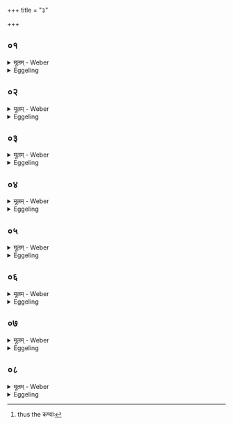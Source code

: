 +++
title = "३"

+++

##  ०१
<details><summary>मूलम् - Weber</summary>

अ᳘थ स्तो᳘मभागा उ᳘पदधाति॥  
एतद्वै᳘ प्रजापतेरेतद᳘न्नमि᳘न्द्रो ऽभ्य᳘ध्यायॗत्सो ऽस्मादु᳘दचिक्रमिषत्त᳘मब्रवीत्कथो᳘त्क्रामसि कथा᳘ मा जहासी᳘ति स वै᳘ मे ऽस्या᳘न्नस्य र᳘सम् प्र᳘यछे᳘ति ते᳘न वै᳘ मा सह प्र᳘पद्यस्वे᳘ति तथे᳘ति त᳘स्मा एतस्या᳘न्नस्य र᳘सम् प्रा᳘यछत्ते᳘नैनᳫं सह प्रा᳘पद्यत॥
</details>

<details><summary>Eggeling</summary>

1. He then lays down the Stomabhāgā (praise-sharing bricks). For at that time Indra set his mind upon that food of Prajāpati, and tried to go from him. He spake, 'Why dost thou go from me? why dost thou leave me?'--'Give me the essence of that food: enter me therewith!'--'So be it!' so he gave him the essence of that food, and entered him therewith.
</details>

##  ०२
<details><summary>मूलम् - Weber</summary>

स यः स᳘ प्रजा᳘पतिः॥  
अय᳘मेव सॗ यो ऽय᳘मग्नि᳘श्चीयते᳘ ऽथ यत्तद᳘न्नमेतास्ता᳘श्छन्दॗस्या अ᳘थ यः सो᳘ ऽन्नस्य र᳘स एतास्ता स्तो᳘मभागा अ᳘थ यः स इ᳘न्द्रो ऽसौ स᳘ आदित्यः स᳘ एष᳘ एव स्तो᳘मो यद्धि किं᳘ च स्तुव᳘त एत᳘मेव ते᳘न स्तुवन्ति त᳘स्मा एत᳘स्मै स्तो᳘मायैत᳘म् भागम् प्रा᳘यछत्तद्य᳘देत᳘स्मै स्तो᳘मायैत᳘म् भागम् प्रा᳘यछत्त᳘स्मात्स्तो᳘मभागाः॥
</details>

<details><summary>Eggeling</summary>

2. Now he who was that Prajāpati is this very Agni (the fire-altar) that is now being built up; and that food is these Cḥandasyā (bricks); and that essence of food is these Stomabhāgās; and he who was Indra is yonder Āditya (the sun): he indeed is the Stoma (hymn of praise), for whatsoever praises they sing, it is him they praise thereby,--it is to that same Stoma he gave a share; and inasmuch as

p. 93

he gave a share (bhāga) to that Stoma, these are (called) Stomabhāgās.
</details>

##  ०३
<details><summary>मूलम् - Weber</summary>

रश्मि᳘ना सत्या᳘य सत्यं᳘ जिन्वे᳘ति॥  
एष वै᳘ रश्मिर᳘न्नं रश्मि᳘रेतं᳘ च तद्र᳘सं च संधा᳘यात्मन्प्र᳘पादयते प्रे᳘तिना ध᳘र्मणा ध᳘र्मं जिन्वे᳘त्येष वै प्रे᳘तिर᳘न्नम् प्रे᳘तिरेतं᳘ च तद्र᳘सं च संधा᳘यात्मन्प्र᳘पादयते᳘ ऽन्वित्या दिवा दि᳘वं जिन्वे᳘त्येष वा अ᳘न्वितिर᳘न्नम᳘न्वितिरेतं᳘ च तद्र᳘सं च संधा᳘यात्मन्प्र᳘पादयते तद्य᳘द्यदेतदा᳘ह त᳘च्च तद्र᳘सं च संधा᳘यात्मन्प्र᳘पादयते ऽमु᳘नादो᳘ जिन्वा᳘दो ऽस्यमु᳘ष्मै त्वा᳘धिपतिनोर्जो᳘र्जं जिन्वे᳘ति त्रेधाविहिता᳘स्त्रेधाविहितᳫं ह्य᳘न्नम्॥
</details>

<details><summary>Eggeling</summary>

3. [He lays them down, with, Vāj. S. XV, 6. 7], 'By the ray quicken thou the truth for truth!'--the ray, doubtless, is that (sun), and ray is food; having put together that (sun) and the essence thereof, he makes it enter his own self;--'by the starting, by the law, quicken the law!'--the starting, doubtless, is that (sun), and the starting also means food: having put together that (sun) and the essence thereof, he makes it enter his own self;--'by the going after, by the sky, quicken the sky!'--the going after, doubtless, is that (sun), and the going after also means food; having put together that (sun) and the essence thereof, he makes it enter his own self. Thus whatever he mentions here, that and the essence thereof he puts together and makes it enter his own self: 'By such and such quicken thou such and such!'--'Such and such thou art: for such and such (I deposit) thee!'--'By the lord, by strength, quicken strength!' thus they (the bricks) are divided into three kinds, for food is of three kinds.
</details>

##  ०४
<details><summary>मूलम् - Weber</summary>

य᳘द्वेव स्तो᳘मभागा उपद᳘धाति॥  
एतद्वै᳘ देवा᳘ विरा᳘जं चि᳘तिं चित्वा᳘ समा᳘रोॗहंस्ते ऽब्रुवंश्चेत᳘यध्वमि᳘ति चि᳘तिमिछते᳘ति वाव त᳘दब्रुवंस्ते᳘ चेत᳘यमाना ना᳘कमेव᳘ स्वर्गं᳘ लोक᳘मपश्यंस्तमु᳘पादधत स यः स ना᳘कः स्वर्गो᳘ लोक᳘ एतास्ता स्तो᳘मभागास्तद्य᳘देता᳘ उपद᳘धाति ना᳘कमेॗवैत᳘त्स्वर्गं᳘ लोकमु᳘पधत्ते॥
</details>

<details><summary>Eggeling</summary>

4. And as to why he lays down the Stomabhāgās. Now the gods, having laid down the far-shining layer, mounted it. They spake, 'Meditate ye!' whereby, doubtless, they meant to say, 'Seek ye a layer!' Whilst meditating, they saw even the firmament, the heavenly world, and laid it down. Now that same firmament, the heavenly world, indeed is the same as these Stomabhāgās, and thus in laying down these, he lays down the firmament, the heavenly world.
</details>

##  ०५
<details><summary>मूलम् - Weber</summary>

तद्या᳘स्तिस्रः᳘ प्रथमाः᳟॥  
अयᳫं स᳘ लोको या᳘ द्विती᳘या अन्त᳘रिक्षं तद्या᳘स्तृती᳘या द्यौः सा या᳘श्चतुर्थ्यः᳘ प्रा᳘ची सा दिग्याः᳘ पञ्चॗम्यो दक्षिणा सा याः᳘ षष्ठ्यः᳘ प्रती᳘ची सा याः᳘ सप्तम्य᳘ उ᳘दीची सा᳟॥
</details>

<details><summary>Eggeling</summary>

5. The first three (bricks) are this (terrestrial)

p. 94

world, the second (three) the air, and the third (three) the sky, the fourth the eastern, the fifth the southern, the sixth the western, and the seventh the northern regions.
</details>

##  ०६
<details><summary>मूलम् - Weber</summary>

ता वा᳘ एताः᳟॥  
ए᳘कविंशतिरि᳘ष्टका इमे᳘ च लोका दि᳘शश्चेमे᳘ च वै᳘ लोका दि᳘शश्च प्रतिॗष्ठेमे᳘ च लोका दि᳘शश्चैकविंशस्त᳘स्मादाहुः प्रतिॗष्ठैकविंश इ᳘ति॥
</details>

<details><summary>Eggeling</summary>

6. These twenty-one bricks, then, are these worlds and the regions, and these worlds and the regions are a foundation, and these worlds and the regions are twenty-one: whence they say, 'the Ekaviṁśa (twenty-one-fold) is a foundation.'
</details>

##  ०७
<details><summary>मूलम् - Weber</summary>

अ᳘थ या᳘ अष्टावि᳘ष्टका अतिय᳘न्ति᳟᳟॥  
साष्टा᳘क्षरा गायत्री ब्र᳘ह्म गायत्री तद्यत्तद्ब्र᳘ह्मैतत्तद्य᳘देतन्म᳘ण्डलं त᳘पति त᳘देत᳘स्मिन्नेकविंशे᳘ प्रतिष्ठाया᳘म् प्र᳘तिष्ठितं तपति त᳘स्मान्ना᳘वपद्यते॥
</details>

<details><summary>Eggeling</summary>

7. And the eight bricks which remain over are the Gāyatrī consisting of eight syllables; but the Gāyatrī is the Brahman, and as to that Brahman, it is yonder burning disk: it burns, while firmly-established on that twenty-one-fold one, as on a foundation, whence it does not fall down.
</details>

##  ०८
<details><summary>मूलम् - Weber</summary>

तद्धै᳘के॥  
वे᳘षश्रीः क्षत्रा᳘य क्षत्रं᳘ जिन्वे᳘ति त्रिंशत्तमीमु᳘पदधति त्रिंश᳘दक्षरा विरा᳘ड्विरा᳘डेषा चि᳘तिरि᳘ति न त᳘था कुर्याद᳘ति ते᳘ रेचयन्त्येकविंशसम्प᳘दम᳘थो गायत्रीसम्प᳘दम᳘थो इन्द्रलोको᳘ हैषॗ यैषा᳘न्यूना विराडि᳘न्द्राय ह त᳘ इन्द्रलोके᳘ द्विष᳘न्तम् भ्रा᳘तृव्यम् प्रत्युद्यामि᳘नं कुर्वन्ती᳘न्द्रमिन्द्रलोका᳘न्नुदन्ते य᳘जमानो वै स्वे᳘ यज्ञ इ᳘न्द्रो य᳘जमानाय ह ते᳘ यजमानलोके᳘ द्विष᳘न्तम् भ्रा᳘तृव्यम् प्रत्युद्यामि᳘नं कुर्वन्ति य᳘जमानं यजमानलोका᳘न्नुदन्ते यं वा᳘ एत᳘मग्नि᳘माह᳘रन्त्येष᳘ एव य᳘जमान आय᳘तनेनैष᳘ उ एवा᳘त्र त्रिंशत्तमी᳟ [^wbr_1] ॥  

[^wbr_1]: thus the कण्वाः
</details>

<details><summary>Eggeling</summary>

8. Now some lay down a thirtieth (Stomabhāgā), with, 'Beautifully arrayed, quicken thou the kshatra for the kshatra!' saying, 'Of thirty syllables is the Virāj (metre) and this layer is virāj (far-shining).' But let him not do so: they (who do so) exceed (this layer so as not to be) amounting to the twenty-one-fold, and to the Gāyatrī; and that undiminished Virāj, doubtless, is the world of Indra: in the world of Indra they raise a spiteful enemy of equal power (to Indra), and thrust Indra out of the world of Indra. And at his own sacrifice the Sacrificer assuredly is Indra: in the Sacrificer's realm they raise for the Sacrificer a spiteful enemy of equal power, and thrust the Sacrificer out of the Sacrificer's own realm. But, surely, that fire which they bring hither is no other than this Sacrificer: by means of his foundation it is he who is the thirtieth (brick) in this (layer).
</details>

